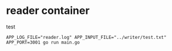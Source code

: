 # reader container

test

    APP_LOG_FILE="reader.log" APP_INPUT_FILE="../writer/test.txt" APP_PORT=3001 go run main.go